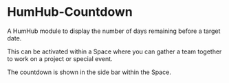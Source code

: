 # HumHub-Countdown

A HumHub module to display the number of days remaining before a target date.

This can be activated within a Space where you can gather a team together to work on a project or special event.

The countdown is shown in the side bar within the Space.

